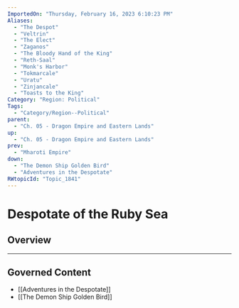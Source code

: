 ```yaml
---
ImportedOn: "Thursday, February 16, 2023 6:10:23 PM"
Aliases:
  - "The Despot"
  - "Veltrin"
  - "The Elect"
  - "Zaganos"
  - "The Bloody Hand of the King"
  - "Reth-Saal"
  - "Monk's Harbor"
  - "Tokmarcale"
  - "Uratu"
  - "Zinjancale"
  - "Toasts to the King"
Category: "Region: Political"
Tags:
  - "Category/Region--Political"
parent:
  - "Ch. 05 - Dragon Empire and Eastern Lands"
up:
  - "Ch. 05 - Dragon Empire and Eastern Lands"
prev:
  - "Mharoti Empire"
down:
  - "The Demon Ship Golden Bird"
  - "Adventures in the Despotate"
RWtopicId: "Topic_1841"
---
```

# Despotate of the Ruby Sea
## Overview
---
## Governed Content
- [[Adventures in the Despotate]]
- [[The Demon Ship Golden Bird]]

